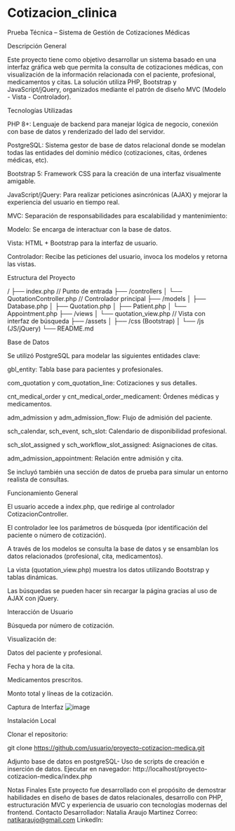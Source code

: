 # Cotizacion_clinica

Prueba Técnica – Sistema de Gestión de Cotizaciones Médicas

Descripción General

Este proyecto tiene como objetivo desarrollar un sistema basado en una interfaz gráfica web que permita la consulta de cotizaciones médicas, con visualización de la información relacionada con el paciente, profesional, medicamentos y citas. La solución utiliza PHP, Bootstrap y JavaScript/jQuery, organizados mediante el patrón de diseño MVC (Modelo - Vista - Controlador).

Tecnologías Utilizadas

PHP 8+: Lenguaje de backend para manejar lógica de negocio, conexión con base de datos y renderizado del lado del servidor.

PostgreSQL: Sistema gestor de base de datos relacional donde se modelan todas las entidades del dominio médico (cotizaciones, citas, órdenes médicas, etc).

Bootstrap 5: Framework CSS para la creación de una interfaz visualmente amigable.

JavaScript/jQuery: Para realizar peticiones asincrónicas (AJAX) y mejorar la experiencia del usuario en tiempo real.

MVC: Separación de responsabilidades para escalabilidad y mantenimiento:

Modelo: Se encarga de interactuar con la base de datos.

Vista: HTML + Bootstrap para la interfaz de usuario.

Controlador: Recibe las peticiones del usuario, invoca los modelos y retorna las vistas.

Estructura del Proyecto

/
├── index.php // Punto de entrada
├── /controllers
│ └── QuotationController.php // Controlador principal
├── /models
│ ├── Database.php
│ ├── Quotation.php
│ ├── Patient.php
│ └── Appointment.php
├── /views
│ └── quotation_view.php // Vista con interfaz de búsqueda
├── /assets
│ ├── /css (Bootstrap)
│ └── /js (JS/jQuery)
└── README.md

Base de Datos

Se utilizó PostgreSQL para modelar las siguientes entidades clave:

gbl_entity: Tabla base para pacientes y profesionales.

com_quotation y com_quotation_line: Cotizaciones y sus detalles.

cnt_medical_order y cnt_medical_order_medicament: Órdenes médicas y medicamentos.

adm_admission y adm_admission_flow: Flujo de admisión del paciente.

sch_calendar, sch_event, sch_slot: Calendario de disponibilidad profesional.

sch_slot_assigned y sch_workflow_slot_assigned: Asignaciones de citas.

adm_admission_appointment: Relación entre admisión y cita.

Se incluyó también una sección de datos de prueba para simular un entorno realista de consultas.

Funcionamiento General

El usuario accede a index.php, que redirige al controlador CotizacionController.

El controlador lee los parámetros de búsqueda (por identificación del paciente o número de cotización).

A través de los modelos se consulta la base de datos y se ensamblan los datos relacionados (profesional, cita, medicamentos).

La vista (quotation_view.php) muestra los datos utilizando Bootstrap y tablas dinámicas.

Las búsquedas se pueden hacer sin recargar la página gracias al uso de AJAX con jQuery.

Interacción de Usuario

Búsqueda por número de cotización.

Visualización de:

Datos del paciente y profesional.

Fecha y hora de la cita.

Medicamentos prescritos.

Monto total y líneas de la cotización.

Captura de Interfaz
![image](https://github.com/user-attachments/assets/499f16fd-4928-4309-befb-ab5cd7010618)


Instalación Local

Clonar el repositorio:

git clone https://github.com/usuario/proyecto-cotizacion-medica.git

Adjunto base de datos en postgreSQL- Uso de scripts de creación e inserción de datos.
Ejecutar en navegador: http://localhost/proyecto-cotizacion-medica/index.php

Notas Finales
Este proyecto fue desarrollado con el propósito de demostrar habilidades en diseño de bases de datos relacionales, desarrollo con PHP, estructuración MVC y experiencia de usuario con tecnologías modernas del frontend.
Contacto
Desarrollador: Natalia Araujo Martinez
Correo: natikaraujo@gmail.com
LinkedIn: 

